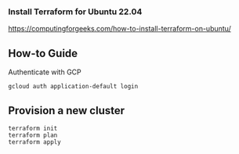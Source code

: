 ### Install Terraform for Ubuntu 22.04
https://computingforgeeks.com/how-to-install-terraform-on-ubuntu/

## How-to Guide
Authenticate with GCP
```shell
gcloud auth application-default login
```

## Provision a new cluster
```shell
terraform init
terraform plan
terraform apply
```
